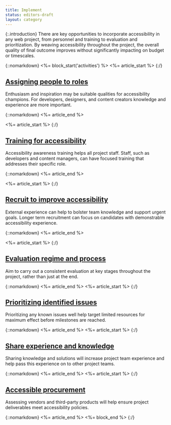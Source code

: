 ```yaml
---
title: Implement
status: editors-draft
layout: category
---
```


{:.introduction}
There are key opportunities to incorporate accessibility in any web project, from personnel and training to evaluation and prioritization. By weaving accessibility throughout the project, the overall quality of final outcome improves without significantly impacting on budget or timescales.

{::nomarkdown}
<%= block_start('activities') %>
<%= article_start %>
{:/}

## [Assigning people to roles](assign_roles.html)

Enthusiasm and inspiration may be suitable qualities for accessibility champions. For developers, designers, and content creators knowledge and experience are more important. 

{::nomarkdown}
<%= article_end %>

<%= article_start %>
{:/}

## [Training for accessibility](training.html)

Accessibility awareness training helps all project staff. Staff, such as developers and content managers, can have focused training that addresses their specific role.

{::nomarkdown}
<%= article_end %>

<%= article_start %>
{:/}

## [Recruit to improve accessibility](recruitment.html)

External experience can help to bolster team knowledge and support urgent goals. Longer term recruitment can focus on candidates with demonstrable accessibility experience.

{::nomarkdown}
<%= article_end %>

<%= article_start %>
{:/}

## [Evaluation regime and process](evaluation.html)

Aim to carry out a consistent evaluation at key stages throughout the project, rather than just at the end. 

{::nomarkdown}
<%= article_end %>
<%= article_start %>
{:/}

## [Prioritizing identified issues](prioritization.html)

Prioritizing any known issues well help target limited resources for maximum effect before milestones are reached. 

{::nomarkdown}
<%= article_end %>
<%= article_start %>
{:/}

## [Share experience and knowledge](knowledge_sharing.html)

Sharing knowledge and solutions will increase project team experience and help pass this experience on to other project teams.

{::nomarkdown}
<%= article_end %>
<%= article_start %>
{:/}

## [Accessible procurement](procurement.html)

Assessing vendors and third-party products will help ensure project deliverables meet accessibility policies.


{::nomarkdown}
<%= article_end %>
<%= block_end %>
{:/}